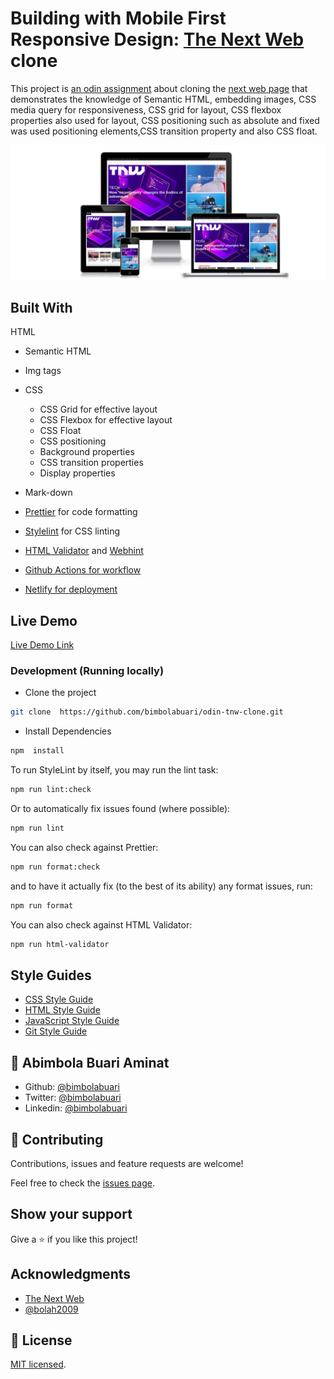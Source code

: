 # Building with Mobile First Responsive Design: [The Next Web](https://thenextweb.com/) clone

This project is [an odin assignment](https://www.theodinproject.com/courses/html-and-css/lessons/building-with-responsive-design) about cloning the [next web page](https://thenextweb.com/) that demonstrates the knowledge of Semantic HTML, embedding images, CSS media query for responsiveness, CSS grid for layout, CSS flexbox properties also used for layout, CSS positioning such as absolute and fixed was used positioning elements,CSS transition property and also CSS float.

![screenshot](./image/tnw-app-screenshot.png)

## Built With

HTML

- Semantic HTML
- Img tags

- CSS

  - CSS Grid for effective layout
  - CSS Flexbox for effective layout
  - CSS Float
  - CSS positioning
  - Background properties
  - CSS transition properties
  - Display properties

- Mark-down
- [Prettier](https://prettier.io/) for code formatting
- [Stylelint](https://stylelint.io/) for CSS linting
- [HTML Validator](https://validator.w3.org/) and [Webhint](https://webhint.io/)
- [Github Actions for workflow](https://github.com/features/actions)
- [Netlify for deployment](https://app.netlify.com/)

## Live Demo

[Live Demo Link](https://bimbola-tnw-clone.netlify.app/)

### Development (Running locally)

- Clone the project

```bash
git clone  https://github.com/bimbolabuari/odin-tnw-clone.git

```

- Install Dependencies

```bash
npm  install
```

To run StyleLint by itself, you may run the lint task:

```bash
npm run lint:check
```

Or to automatically fix issues found (where possible):

```bash
npm run lint
```

You can also check against Prettier:

```bash
npm run format:check
```

and to have it actually fix (to the best of its ability) any format issues, run:

```bash
npm run format
```

You can also check against HTML Validator:

```bash
npm run html-validator
```

## Style Guides

- [CSS Style Guide](http://udacity.github.io/frontend-nanodegree-styleguide/css.html)
- [HTML Style Guide](http://udacity.github.io/frontend-nanodegree-styleguide/index.html)
- [JavaScript Style Guide](http://udacity.github.io/frontend-nanodegree-styleguide/javascript.html)
- [Git Style Guide](https://udacity.github.io/git-styleguide/)

## 👤 Abimbola Buari Aminat

- Github: [@bimbolabuari](https://github.com/bimbolabuari)
- Twitter: [@bimbolabuari](https://twitter.com/bimbolabuari)
- Linkedin: [@bimbolabuari](https://www.linkedin.com/in/bimbolabuari)

## 🤝 Contributing

Contributions, issues and feature requests are welcome!

Feel free to check the [issues page](../../issues).

## Show your support

Give a ⭐️ if you like this project!

## Acknowledgments

- [The Next Web](https://thenextweb.com/)
- [@bolah2009](https://github.com/bolah2009)

## 📝 License

[MIT licensed](./LICENSE).
